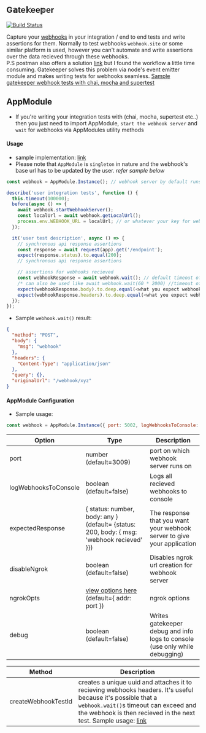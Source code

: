## G𝕒te𝕜ee𝕡er

[![Build Status](https://github.com/kartik1998/gatekeeper/actions/workflows/test.yml/badge.svg)](https://github.com/kartik1998/gatekeeper/actions/workflows/test.yml)

Capture your [webhooks](https://sendgrid.com/blog/whats-webhook) in your integration / end to end tests and write assertions for them.
Normally to test webhooks `webhook.site` or some similar platform is used, however you can't automate and write assertions over the data recieved through these webhooks. <br/>
P.S postman also offers a solution [link](https://learning.postman.com/docs/running-collections/collection-webhooks/) but I found the workflow a little time consuming.
Gatekeeper solves this problem via node's event emitter module and makes writing tests for webhooks seamless. [Sample gatekeeper webhook tests with chai, mocha and supertest](https://github.com/kartik1998/gatekeeper/blob/master/test/appModule.test.js)

## AppModule

- If you're writing your integration tests with (chai, mocha, supertest etc..) then you just need to import AppModule, `start the webhook server` and `wait` for webhooks via AppModules utility methods

#### Usage

- sample implementation: [link](https://github.com/kartik1998/gatekeeper/blob/master/test/appModule.test.js)
- Please note that `AppModule` is `singleton` in nature and the webhook's base url has to be updated by the user. <i> refer sample below </i>

```js
const webhook = AppModule.Instance(); // webhook server by default runs on port 3009 (this is configurable, configurations listed below)

describe('user integration tests', function () {
  this.timeout(100000);
  before(async () => {
    await webhook.startWebhookServer();
    const localUrl = await webhook.getLocalUrl();
    process.env.WEBHOOK_URL = localUrl; // or whatever your key for webhook url is like process.env.WEBHOOK_BASE_URL
  });

  it('user test description', async () => {
    // synchronous api response assertions
    const response = await request(app).get('/endpoint');
    expect(response.status).to.equal(200);
    // synchronous api response assertions

    // assertions for webhooks recieved
    const webhookResponse = await webhook.wait(); // default timeout of 1 minute
    /* can also be used like await webhook.wait(60 * 2000) //timeout of 2 minutes */
    expect(webhookResponse.body).to.deep.equal(<what you expect webhook body to be>);
    expect(webhookResponse.headers).to.deep.equal(<what you expect webhook headers to be>);
  });
});
```

- Sample `webhook.wait()` result:

```json
{
  "method": "POST",
  "body": {
    "msg": "webhook"
  },
  "headers": {
    "Content-Type": "application/json"
  },
  "query": {},
  "originalUrl": "/webhook/xyz"
}
```

#### AppModule Configuration

- Sample usage:

```js
const webhook = AppModule.Instance({ port: 5002, logWebhooksToConsole: true, disableNgrok: true... });
```

| Option               | Type                                                                                      | Description                                                                 |
| -------------------- | ----------------------------------------------------------------------------------------- | --------------------------------------------------------------------------- |
| port                 | number (default=3009)                                                                     | port on which webhook server runs on                                        |
| logWebhooksToConsole | boolean (default=false)                                                                   | Logs all recieved webhooks to console                                       |
| expectedResponse     | { status: number, body: any } (default= {status: 200, body: { msg: 'webhook recieved' }}) | The response that you want your webhook server to give your application     |
| disableNgrok         | boolean (default=false)                                                                   | Disables ngrok url creation for webhook server                              |
| ngrokOpts            | [view options here](https://www.npmjs.com/package/ngrok) (default={ addr: port })         | ngrok options                                                               |
| debug                | boolean (default=false)                                                                   | Writes gatekeeper debug and info logs to console (use only while debugging) |

| Method              | Description                                                                                                                                                                                                                                                                                             |
| ------------------- | ------------------------------------------------------------------------------------------------------------------------------------------------------------------------------------------------------------------------------------------------------------------------------------------------------- |
| createWebhookTestId | creates a unique uuid and attaches it to recieving webhooks headers. It's useful because it's possible that a `webhook.wait()`s timeout can exceed and the webhook is then recieved in the next test. Sample usage: [link](https://github.com/kartik1998/gatekeeper/blob/master/test/appModule.test.js) |

